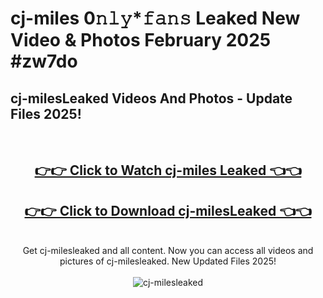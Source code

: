 # cj-miles 0𝚗𝚕𝚢*𝚏𝚊𝚗𝚜 Leaked New Video & Photos February 2025 #zw7do

<h2>cj-milesLeaked Videos And Photos - Update Files 2025!</h2>
<br>
<div align="center">
<h2><a href="https://mediaupload.pro?title=cj-miles&ref=11F" rel="nofollow">👉👉 Click to Watch cj-miles Leaked 👈👈</a></h2>
<h2><a href="https://mediaupload.pro?title=cj-miles&ref=11F" rel="nofollow">👉👉 Click to Download cj-milesLeaked 👈👈</a></h2>
<br>
Get cj-milesleaked and all content. Now you can access all videos and pictures of cj-milesleaked. New Updated Files 2025!
<br>
<br>
<a href="https://mediaupload.pro?title=cj-miles&ref=11F" rel="nofollow" data-target="animated-image.originalLink"><img src="https://i.ibb.co/Gkj2r4b/banner.png" alt="cj-milesleaked" style="max-width: 100%; display: inline-block;" data-target="animated-image.originalImage"></a>
</div>
<br>

